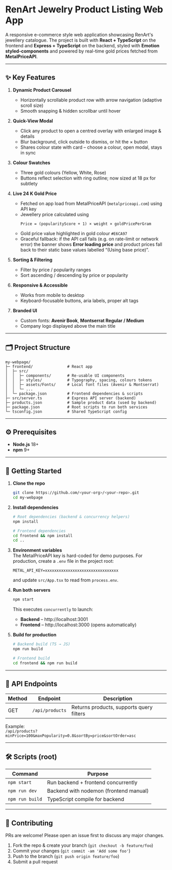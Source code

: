 # RenArt Jewelry Product Listing Web App

A responsive e-commerce style web application showcasing RenArt's jewellery catalogue. The project is built with **React + TypeScript** on the frontend and **Express + TypeScript** on the backend, styled with **Emotion styled-components** and powered by real-time gold prices fetched from **MetalPriceAPI**.

---

## ✨ Key Features

1. **Dynamic Product Carousel**
   * Horizontally scrollable product row with arrow navigation (adaptive scroll size)
   * Smooth snapping & hidden scrollbar until hover

2. **Quick-View Modal**
   * Click any product to open a centred overlay with enlarged image & details
   * Blur background, click outside to dismiss, or hit the × button
   * Shares colour state with card – choose a colour, open modal, stays in sync

3. **Colour Swatches**
   * Three gold colours (Yellow, White, Rose)
   * Buttons reflect selection with ring outline; now sized at 18 px for subtlety

4. **Live 24 K Gold Price**
   * Fetched on app load from MetalPriceAPI (`metalpriceapi.com`) using API key
   * Jewellery price calculated using
     ```text
     Price = (popularityScore + 1) × weight × goldPricePerGram
     ```
   * Gold price value highlighted in gold colour `#E6CA97`
   * Graceful fallback: if the API call fails (e.g. on rate-limit or network error) the banner shows **Error loading price** and product prices fall back to their static base values labelled “(Using base price)”.

5. **Sorting & Filtering**
   * Filter by price / popularity ranges
   * Sort ascending / descending by price or popularity

6. **Responsive & Accessible**
   * Works from mobile to desktop
   * Keyboard-focusable buttons, aria labels, proper alt tags

7. **Branded UI**
   * Custom fonts: **Avenir Book**, **Montserrat Regular / Medium**
   * Company logo displayed above the main title

---

## 🗂️ Project Structure

```
my-webpage/
├─ frontend/               # React app
│  ├─ src/
│  │  ├─ components/       # Re-usable UI components
│  │  ├─ styles/           # Typography, spacing, colours tokens
│  │  ├─ assets/Fonts/     # Local font files (Avenir & Montserrat)
│  │  └─ ...
│  └─ package.json         # Frontend dependencies & scripts
├─ src/server.ts           # Express API server (backend)
├─ products.json           # Sample product data (used by backend)
├─ package.json            # Root scripts to run both services
└─ tsconfig.json           # Shared TypeScript config
```

---

## ⚙️ Prerequisites

* **Node.js** 18+
* **npm** 9+

---

## 🚀 Getting Started

1. **Clone the repo**
   ```bash
   git clone https://github.com/<your-org>/<your-repo>.git
   cd my-webpage
   ```

2. **Install dependencies**
   ```bash
   # Root dependencies (backend & concurrency helpers)
   npm install

   # Frontend dependencies
   cd frontend && npm install
   cd ..
   ```

3. **Environment variables**  
   The MetalPriceAPI key is hard-coded for demo purposes. For production, create a `.env` file in the project root:
   ```env
   METAL_API_KEY=xxxxxxxxxxxxxxxxxxxxxxxxxxxxxxxx
   ```
   and update `src/App.tsx` to read from `process.env`.

4. **Run both servers**
   ```bash
   npm start
   ```
   This executes `concurrently` to launch:
   * **Backend** – http://localhost:3001
   * **Frontend** – http://localhost:3000 (opens automatically)

5. **Build for production**
   ```bash
   # Backend build (TS → JS)
   npm run build

   # Frontend build
   cd frontend && npm run build
   ```

---

## 📡 API Endpoints

| Method | Endpoint                 | Description                              |
| ------ | ------------------------ | ---------------------------------------- |
| GET    | `/api/products`          | Returns products, supports query filters |

Example:  
`/api/products?minPrice=100&maxPopularity=0.8&sortBy=price&sortOrder=asc`

---

## 🛠️ Scripts (root)

| Command           | Purpose                                  |
| ----------------- | ---------------------------------------- |
| `npm start`       | Run backend + frontend concurrently      |
| `npm run dev`     | Backend with nodemon (frontend manual)   |
| `npm run build`   | TypeScript compile for backend           |

---

## 🤝 Contributing

PRs are welcome! Please open an issue first to discuss any major changes.

1. Fork the repo & create your branch (`git checkout -b feature/foo`)
2. Commit your changes (`git commit -am 'Add some foo'`)
3. Push to the branch (`git push origin feature/foo`)
4. Submit a pull request


